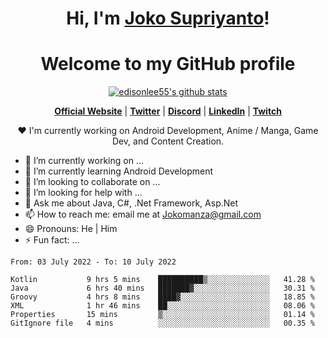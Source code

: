 <h1 align="center">Hi, I'm <a href="https://www.google.com">Joko Supriyanto</a>!</h1>
<h1 align="center">Welcome to my GitHub profile</h1>

<p align="center">
  <a href="https://github.com/jokomanza"><img src="https://github-readme-stats.vercel.app/api?username=jokomanza&hide_border=true&show_icons=true" alt="edisonlee55's github stats"></a>
</p>

<p align="center">
  <strong><a href="https://www.google.com">Official Website</a></strong> |
  <strong><a href="https://twitter.com/jokomanza">Twitter</a></strong> |
  <strong><a href="https://discord.gg/nYXzaUS">Discord</a></strong> |
  <strong><a href="https://www.linkedin.com/in/jokomanza">LinkedIn</a></strong> |
  <strong><a href="https://www.twitch.tv/jokomanza">Twitch</a></strong>
</p>

<p align="center">❤ I'm currently working on Android Development, Anime / Manga, Game Dev, and Content Creation.</p>

- 🔭 I’m currently working on ...
- 🌱 I’m currently learning Android Development
- 👯 I’m looking to collaborate on ...
- 🤔 I’m looking for help with ...
- 💬 Ask me about Java, C#, .Net Framework, Asp.Net
- 📫 How to reach me: email me at Jokomanza@gmail.com
- 😄 Pronouns: He | Him
- ⚡ Fun fact: ...

<!--START_SECTION:waka-->

```text
From: 03 July 2022 - To: 10 July 2022

Kotlin           9 hrs 5 mins    ██████████▒░░░░░░░░░░░░░░   41.28 %
Java             6 hrs 40 mins   ███████▓░░░░░░░░░░░░░░░░░   30.31 %
Groovy           4 hrs 8 mins    ████▓░░░░░░░░░░░░░░░░░░░░   18.85 %
XML              1 hr 46 mins    ██░░░░░░░░░░░░░░░░░░░░░░░   08.06 %
Properties       15 mins         ▒░░░░░░░░░░░░░░░░░░░░░░░░   01.14 %
GitIgnore file   4 mins          ░░░░░░░░░░░░░░░░░░░░░░░░░   00.35 %
```

<!--END_SECTION:waka-->
